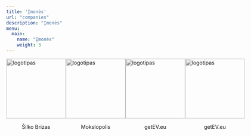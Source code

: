 ```yaml
---
title: 'Įmonės'
url: "companies"
description: "Įmonės"
menu:
  main:
    name: "Įmonės"
    weight: 3
---
```

<html>
  <div class="collection">
    <div class="companies">
      <a href="https://livreal.netlify.app/" id="SG">
          <img src="https://verslobrizas.lt/images/livreal.svg" alt="logotipas">
          <p>Šilko Brizas</p>
      </a>
      <a href="https://mokslopolis.com/" id="SG">
          <img src="https://verslobrizas.lt/images/comp1.png" alt="logotipas">
          <p>Mokslopolis</p>
      </a>
      <a href="https://getev.eu/" id="SG">
          <img src="https://verslobrizas.lt/images/comp1.png" alt="logotipas">
          <p>getEV.eu</p>
      </a>
      <a href="https://helperis.lt/" id="SG">
          <img src="https://verslobrizas.lt/images/comp1.png" alt="logotipas">
          <p>getEV.eu</p>
      </a>
    </div>
  </div>
  
  
  
  
  
  
  <style>
    #SG, #SB{
      display: flex;
      flex-direction: column;
      justify-content: center;
      align-items: center;
      text-decoration: none;
    }
    .collection{
      width: 100%; 
    }
    .companies{
      display: flex;
      align-items: center;
      justify-content: space-around;
      
    }

    .companies img{
      width: 10rem;
      height: 10rem;
      filter: grayscale(100%);
      transition: .3s ease-in-out;
    }
    img:hover {
      filter: grayscale(0);
    }
     
      @media (max-width: 576px){
      .companies{
        flex-direction: column;
        
      }    
  
  </style>
</html>


